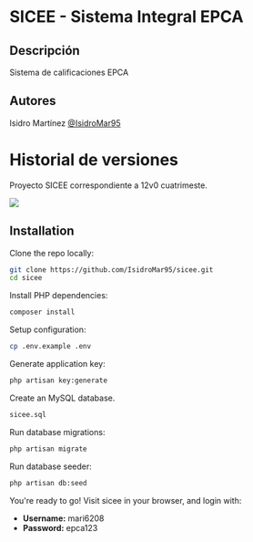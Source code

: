 # SICEE - Sistema Integral EPCA

## Descripción

Sistema de calificaciones EPCA

## Autores

Isidro Martínez
[@IsidroMar95](https://github.com/IsidroMar95)

# Historial de versiones

Proyecto SICEE correspondiente a 12v0 cuatrimeste.

![](https://i.ibb.co/Sm1CYrf/SICEE-login.png)

## Installation

Clone the repo locally:

```sh
git clone https://github.com/IsidroMar95/sicee.git
cd sicee
```

Install PHP dependencies:

```sh
composer install
```

Setup configuration:

```sh
cp .env.example .env
```

Generate application key:

```sh
php artisan key:generate
```

Create an MySQL database.

```sh
sicee.sql
```

Run database migrations:

```sh
php artisan migrate
```

Run database seeder:

```sh
php artisan db:seed
```

You're ready to go! Visit sicee in your browser, and login with:

-   **Username:** mari6208
-   **Password:** epca123
